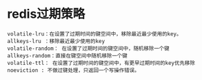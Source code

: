 redis过期策略
===

    volatile-lru：在设置了过期时间的键空间中，移除最近最少使用的key。
    allkeys-lru ：移除最近最少使用的key
    volatile-random： 在设置了过期时间的键空间中，随机移除一个键
    allkeys-random：直接在键空间中随机移除一个键
    volatile-ttl： 在设置了过期时间的键空间中，有更早过期时间的key优先移除
    noeviction : 不做过键处理，只返回一个写操作错误。